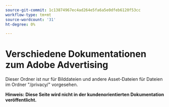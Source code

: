 ```yaml
---
source-git-commit: 1c13874967ec4ad264e5fa6a5e0dfeb6120f53cc
workflow-type: tm+mt
source-wordcount: '31'
ht-degree: 0%

---
```

# Verschiedene Dokumentationen zum Adobe Advertising

Dieser Ordner ist nur für Bilddateien und andere Asset-Dateien für Dateien im Ordner &quot;/privacy/&quot; vorgesehen.

**Hinweis: Diese Seite wird nicht in der kundenorientierten Dokumentation veröffentlicht.**
